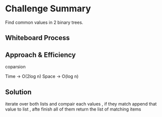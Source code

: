 # Challenge Summary
Find common values in 2 binary trees.

## Whiteboard Process
<!-- Embedded whiteboard image -->

## Approach & Efficiency
coparsion

Time -> O(2log n)
Space -> O(log n)
## Solution
iterate over both lists and compair each values , if they match append that value to list , afte finish all of them
return the list of matching items

